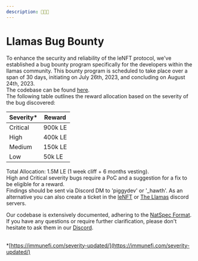```yaml
---
description: 🦙🦙🦙
---
```


# Llamas Bug Bounty

To enhance the security and reliability of the leNFT protocol, we've established a bug bounty program specifically for the developers within the llamas community. This bounty program is scheduled to take place over a span of 30 days, initiating on July 26th, 2023, and concluding on August 24th, 2023.\
The codebase can be found [here](https://github.com/leNFT/contracts).\
The following table outlines the reward allocation based on the severity of the bug discovered:

| Severity\* | Reward  |
| ---------- | ------- |
| Critical   | 900k LE |
| High       | 400k LE |
| Medium     | 150k LE |
| Low        | 50k LE  |

Total Allocation: 1.5M LE (1 week cliff + 6 months vesting).\
High and Critical severity bugs require a PoC and a suggestion for a fix to be eligible for a reward.\
Findings should be sent via Discord DM to 'piggydev' or '\_hawth'. As an alternative you can also create a ticket in the [leNFT](https://discord.com/invite/QNpBmMCWmb) or [The Llamas](https://discord.com/invite/thellamas) discord servers.

Our codebase is extensively documented, adhering to the [NatSpec Format](https://docs.soliditylang.org/en/develop/natspec-format.html). If you have any questions or require further clarification, please don't hesitate to ask them in our [Discord](https://discord.com/invite/QNpBmMCWmb).

\
\*[https://immunefi.com/severity-updated/](https://immunefi.com/severity-updated/)

